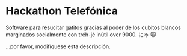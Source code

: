 # Hackathon Telefónica

Software para resucitar gatitos gracias al poder de los cubitos blancos marginados socialmente con tréh-jé inútil over 9000. にゃ :scream_cat:

...por favor, modifíquese esta descripción.
